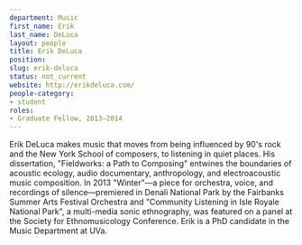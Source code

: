 ```yaml
---
department: Music
first_name: Erik
last_name: DeLuca
layout: people
title: Erik DeLuca
position:
slug: erik-deluca
status: not_current
website: http://erikdeluca.com/
people-category:
- student
roles:
- Graduate Fellow, 2013–2014
---
```


Erik DeLuca makes music that moves from being influenced by 90's rock and the New York School of composers, to listening in quiet places. His dissertation, "Fieldworks: a Path to Composing" entwines the boundaries of acoustic ecology, audio documentary, anthropology, and electroacoustic music composition. In 2013 "Winter"&mdash;a piece for orchestra, voice, and recordings of silence&mdash;premiered in Denali National Park by the Fairbanks Summer Arts Festival Orchestra and "Community Listening in Isle Royale National Park", a multi-media sonic ethnography, was featured on a panel at the Society for Ethnomusicology Conference. Erik is a PhD candidate in the Music Department at UVa.
